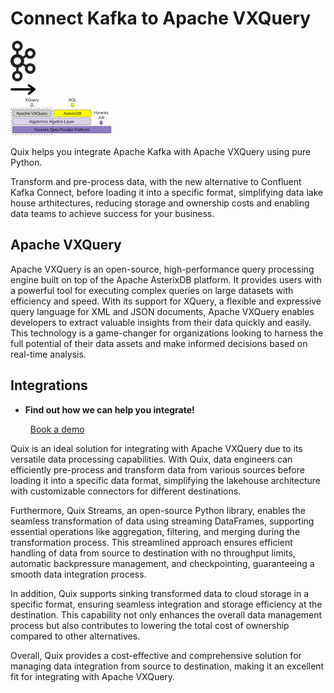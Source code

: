 # Connect Kafka to Apache VXQuery

<div class="connect-images cards blog-grid-card" markdown>
<div>
<img src="../images/kafka_logo.png" width="40px" />
</div>
<div>
<img src="../images/arrow.svg" width="40px" />
</div>
<div>
<img src="./images/apache-vxquery_1.jpg" />
</div>
</div>

Quix helps you integrate Apache Kafka with Apache VXQuery using pure Python.

Transform and pre-process data, with the new alternative to Confluent Kafka Connect, before loading it into a specific format, simplifying data lake house arthitectures, reducing storage and ownership costs and enabling data teams to achieve success for your business.

## Apache VXQuery

Apache VXQuery is an open-source, high-performance query processing engine built on top of the Apache AsterixDB platform. It provides users with a powerful tool for executing complex queries on large datasets with efficiency and speed. With its support for XQuery, a flexible and expressive query language for XML and JSON documents, Apache VXQuery enables developers to extract valuable insights from their data quickly and easily. This technology is a game-changer for organizations looking to harness the full potential of their data assets and make informed decisions based on real-time analysis.

## Integrations

<div class="grid cards" markdown>

- __Find out how we can help you integrate!__

    <a class="md-button md-button--primary" href="https://share.hsforms.com/1iW0TmZzKQMChk0lxd_tGiw4yjw2?__hstc=175542013.2303933fbd746c0ac86d9ccbe9bc9100.1728383268831.1729603416735.1729620918855.31&__hssc=175542013.1.1729620918855&__hsfp=2132701734" target="_blank" style="margin:.5rem;">Book a demo</a>

</div>


Quix is an ideal solution for integrating with Apache VXQuery due to its versatile data processing capabilities. With Quix, data engineers can efficiently pre-process and transform data from various sources before loading it into a specific data format, simplifying the lakehouse architecture with customizable connectors for different destinations. 

Furthermore, Quix Streams, an open-source Python library, enables the seamless transformation of data using streaming DataFrames, supporting essential operations like aggregation, filtering, and merging during the transformation process. This streamlined approach ensures efficient handling of data from source to destination with no throughput limits, automatic backpressure management, and checkpointing, guaranteeing a smooth data integration process.

In addition, Quix supports sinking transformed data to cloud storage in a specific format, ensuring seamless integration and storage efficiency at the destination. This capability not only enhances the overall data management process but also contributes to lowering the total cost of ownership compared to other alternatives.

Overall, Quix provides a cost-effective and comprehensive solution for managing data integration from source to destination, making it an excellent fit for integrating with Apache VXQuery.

